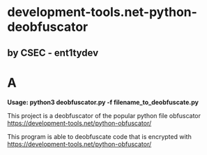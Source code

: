 # development-tools.net-python-deobfuscator
## by CSEC - ent1tydev

<h1>A</h1>

**Usage: python3 deobfuscator.py -f filename_to_deobfuscate.py**

This project is a deobfuscator of the popular python file obfuscator https://development-tools.net/python-obfuscator/   

This program is able to deobfuscate code that is encrypted with https://development-tools.net/python-obfuscator/
